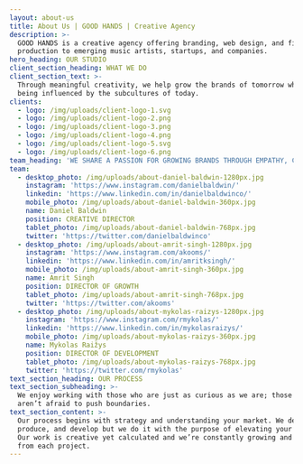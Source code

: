 ```yaml
---
layout: about-us
title: About Us | GOOD HANDS | Creative Agency
description: >-
  GOOD HANDS is a creative agency offering branding, web design, and film
  production to emerging music artists, startups, and companies.
hero_heading: OUR STUDIO
client_section_heading: WHAT WE DO
client_section_text: >-
  Through meaningful creativity, we help grow the brands of tomorrow who are
  being influenced by the subcultures of today.
clients:
  - logo: /img/uploads/client-logo-1.svg
  - logo: /img/uploads/client-logo-2.png
  - logo: /img/uploads/client-logo-3.png
  - logo: /img/uploads/client-logo-4.png
  - logo: /img/uploads/client-logo-5.svg
  - logo: /img/uploads/client-logo-6.png
team_heading: 'WE SHARE A PASSION FOR GROWING BRANDS THROUGH EMPATHY, CURIOSITY, AND CAFFEINE'
team:
  - desktop_photo: /img/uploads/about-daniel-baldwin-1280px.jpg
    instagram: 'https://www.instagram.com/danielbaldwin/'
    linkedin: 'https://www.linkedin.com/in/danielbaldwinco/'
    mobile_photo: /img/uploads/about-daniel-baldwin-360px.jpg
    name: Daniel Baldwin
    position: CREATIVE DIRECTOR
    tablet_photo: /img/uploads/about-daniel-baldwin-768px.jpg
    twitter: 'https://twitter.com/danielbaldwinco'
  - desktop_photo: /img/uploads/about-amrit-singh-1280px.jpg
    instagram: 'https://www.instagram.com/akooms/'
    linkedin: 'https://www.linkedin.com/in/amritksingh/'
    mobile_photo: /img/uploads/about-amrit-singh-360px.jpg
    name: Amrit Singh
    position: DIRECTOR OF GROWTH
    tablet_photo: /img/uploads/about-amrit-singh-768px.jpg
    twitter: 'https://twitter.com/akooms'
  - desktop_photo: /img/uploads/about-mykolas-raizys-1280px.jpg
    instagram: 'https://www.instagram.com/rmykolas/'
    linkedin: 'https://www.linkedin.com/in/mykolasraizys/'
    mobile_photo: /img/uploads/about-mykolas-raizys-360px.jpg
    name: Mykolas Raižys
    position: DIRECTOR OF DEVELOPMENT
    tablet_photo: /img/uploads/about-mykolas-raizys-768px.jpg
    twitter: 'https://twitter.com/rmykolas'
text_section_heading: OUR PROCESS
text_section_subheading: >-
  We enjoy working with those who are just as curious as we are; those who
  aren’t afraid to push boundaries.
text_section_content: >-
  Our process begins with strategy and understanding your market. We design,
  produce, and develop but we do it with the purpose of elevating your brand.
  Our work is creative yet calculated and we’re constantly growing and learning
  from each project.
---
```


